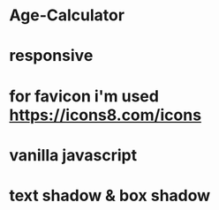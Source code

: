 # Age-Calculator
# responsive
# for favicon i'm used https://icons8.com/icons
# vanilla javascript
# text shadow & box shadow
